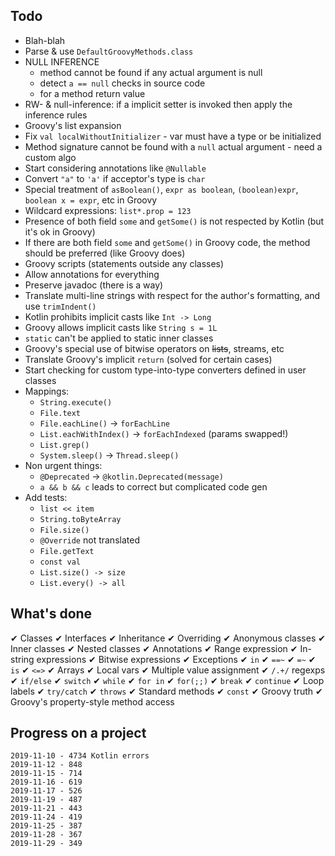 ## Todo

- Blah-blah
- Parse & use `DefaultGroovyMethods.class`
- NULL INFERENCE
    - method cannot be found if any actual argument is null
    - detect `a == null` checks in source code
    - for a method return value
- RW- & null-inference: if a implicit setter is invoked then apply the inference rules
- Groovy's list expansion
- Fix `val localWithoutInitializer` - var must have a type or be initialized
- Method signature cannot be found with a `null` actual argument - need a custom algo
- Start considering annotations like `@Nullable`
- Convert `"a"` to `'a'` if acceptor's type is `char`
- Special treatment of `asBoolean()`, `expr as boolean`, `(boolean)expr`, `boolean x = expr`, etc in Groovy
- Wildcard expressions: `list*.prop = 123`
- Presence of both field `some` and `getSome()` is not respected by Kotlin (but it's ok in Groovy)
- If there are both field `some` and `getSome()` in Groovy code, the method should be preferred (like Groovy does)
- Groovy scripts (statements outside any classes)
- Allow annotations for everything
- Preserve javadoc (there is a way)
- Translate multi-line strings with respect for the author's formatting, and use `trimIndent()`
- Kotlin prohibits implicit casts like `Int -> Long`
- Groovy allows implicit casts like `String s = 1L`
- `static` can't be applied to static inner classes
- Groovy's special use of bitwise operators on ~~lists~~, streams, etc
- Translate Groovy's implicit `return` (solved for certain cases)
- Start checking for custom type-into-type converters defined in user classes
- Mappings:
    - `String.execute()`
    - `File.text`
    - `File.eachLine()` → `forEachLine`
    - `List.eachWithIndex()` → `forEachIndexed` (params swapped!)
    - `List.grep()`
    - `System.sleep()` → `Thread.sleep()`
- Non urgent things:
    - `@Deprecated` → `@kotlin.Deprecated(message)`
    - `a && b && c` leads to correct but complicated code gen
- Add tests:
    - `list << item`
    - `String.toByteArray`
    - `File.size()`
    - `@Override` not translated
    - `File.getText`
    - `const val`
    - `List.size() -> size`
    - `List.every() -> all`

## What's done

✔ Classes ✔ Interfaces
✔ Inheritance
✔ Overriding
✔ Anonymous classes 
✔ Inner classes ✔ Nested classes
✔ Annotations
✔ Range expression
✔ In-string expressions
✔ Bitwise expressions
✔ Exceptions
✔ `in` ✔ `==~` ✔ `=~` ✔ `is` ✔ `<=>`
✔ Arrays
✔ Local vars
✔ Multiple value assignment
✔ `/.+/` regexps
✔ `if/else` ✔ `switch` ✔ `while` ✔ `for in` ✔ `for(;;)`
✔ `break` ✔ `continue`
✔ Loop labels
✔ `try/catch`
✔ `throws`
✔ Standard methods
✔ `const`
✔ Groovy truth
✔ Groovy's property-style method access


## Progress on a project

    2019-11-10 - 4734 Kotlin errors
    2019-11-12 - 848
    2019-11-15 - 714
    2019-11-16 - 619
    2019-11-17 - 526
    2019-11-19 - 487
    2019-11-21 - 443
    2019-11-24 - 419
    2019-11-25 - 387
    2019-11-28 - 367
    2019-11-29 - 349
